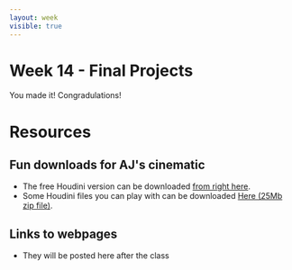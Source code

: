 ```yaml
---
layout: week
visible: true
---
```


# Week 14 - Final Projects

You made it! Congradulations!

# Resources

## Fun downloads for AJ's cinematic
 * The free Houdini version can be downloaded <a href="https://www.sidefx.com/download/"> from right here</a>.
 * Some Houdini files you can play with can be downloaded <a href="bpviz2018.zip" download>Here (25Mb zip file)</a>.

## Links to webpages
 * They will be posted here after the class
